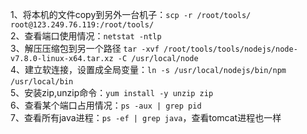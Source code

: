 1、将本机的文件copy到另外一台机子：`scp -r /root/tools/ root@123.249.76.119:/root/tools/`  
2、查看端口使用情况：`netstat -ntlp`    
3、解压压缩包到另一个路径 `tar -xvf /root/tools/tools/nodejs/node-v7.8.0-linux-x64.tar.xz -C /usr/local/node`    
4、建立软连接，设置成全局变量：`ln -s /usr/local/nodejs/bin/npm /usr/local/bin`     
5、安装zip,unzip命令：`yum install -y unzip zip`  
6、查看某个端口占用情况：`ps -aux | grep pid`  
7、查看所有java进程：`ps -ef | grep java`，查看tomcat进程也一样  
